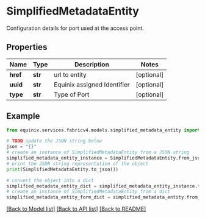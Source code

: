 # SimplifiedMetadataEntity

Configuration details for port used at the access point.

## Properties

Name | Type | Description | Notes
------------ | ------------- | ------------- | -------------
**href** | **str** | url to entity | [optional] 
**uuid** | **str** | Equinix assigned Identifier | [optional] 
**type** | **str** | Type of Port | [optional] 

## Example

```python
from equinix.services.fabricv4.models.simplified_metadata_entity import SimplifiedMetadataEntity

# TODO update the JSON string below
json = "{}"
# create an instance of SimplifiedMetadataEntity from a JSON string
simplified_metadata_entity_instance = SimplifiedMetadataEntity.from_json(json)
# print the JSON string representation of the object
print(SimplifiedMetadataEntity.to_json())

# convert the object into a dict
simplified_metadata_entity_dict = simplified_metadata_entity_instance.to_dict()
# create an instance of SimplifiedMetadataEntity from a dict
simplified_metadata_entity_form_dict = simplified_metadata_entity.from_dict(simplified_metadata_entity_dict)
```
[[Back to Model list]](../README.md#documentation-for-models) [[Back to API list]](../README.md#documentation-for-api-endpoints) [[Back to README]](../README.md)


